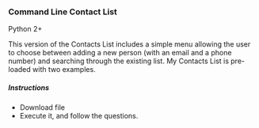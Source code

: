 ### Command Line Contact List
Python 2+

This version of the Contacts List includes a simple menu allowing the user to choose between adding a new person (with an email and a phone number) and searching through the existing list.
My Contacts List is pre-loaded with two examples.

##### Instructions
* Download file
* Execute it, and follow the questions.
